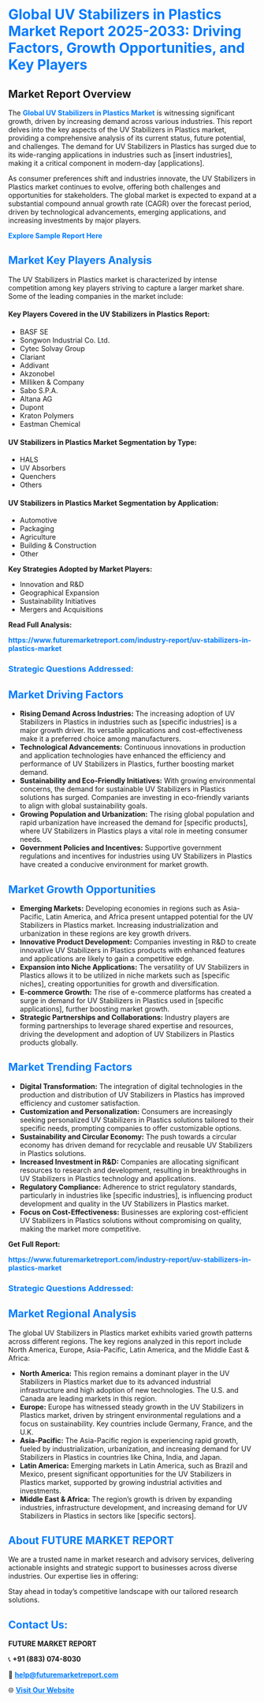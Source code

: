<h1 style="color: #007BFF;">Global UV Stabilizers in Plastics Market Report 2025-2033: Driving Factors, Growth Opportunities, and Key Players</h1>

<section id="overview">
<h2>Market Report Overview</h2>
<p>The <a href="https://www.futuremarketreport.com/industry-report/uv-stabilizers-in-plastics-market" style="color: #007BFF; text-decoration: none;"><strong>Global UV Stabilizers in Plastics Market</strong></a> is witnessing significant growth, driven by increasing demand across various industries. This report delves into the key aspects of the UV Stabilizers in Plastics market, providing a comprehensive analysis of its current status, future potential, and challenges. The demand for UV Stabilizers in Plastics has surged due to its wide-ranging applications in industries such as [insert industries], making it a critical component in modern-day [applications].</p>
<p>As consumer preferences shift and industries innovate, the UV Stabilizers in Plastics market continues to evolve, offering both challenges and opportunities for stakeholders. The global market is expected to expand at a substantial compound annual growth rate (CAGR) over the forecast period, driven by technological advancements, emerging applications, and increasing investments by major players.</p>
</section>

<section id="overview">
<p><a href="https://www.futuremarketreport.com/request-sample/reportId=59873" style="color: #007BFF; text-decoration: none;"><strong>Explore Sample Report Here</strong></a></p>
</section>

<section id="key-players">
<h2 style="color: #007BFF;">Market Key Players Analysis</h2>
<p>The UV Stabilizers in Plastics market is characterized by intense competition among key players striving to capture a larger market share. Some of the leading companies in the market include:</p>
<h4>Key Players Covered in the UV Stabilizers in Plastics Report:</h4>
<ul><li>BASF SE</li><li>Songwon Industrial Co. Ltd.</li><li>Cytec Solvay Group</li><li>Clariant</li><li>Addivant</li><li>Akzonobel</li><li>Milliken &amp; Company</li><li>Sabo S.P.A.</li><li>Altana AG</li><li>Dupont</li><li>Kraton Polymers</li><li>Eastman Chemical</li></ul>
<h4>UV Stabilizers in Plastics Market Segmentation by Type:</h4>
<ul><li>HALS</li><li>UV Absorbers</li><li>Quenchers</li><li>Others</li></ul>

<h4>UV Stabilizers in Plastics Market Segmentation by Application:</h4>
<ul><li>Automotive</li><li>Packaging</li><li>Agriculture</li><li>Building &amp; Construction</li><li>Other</li></ul>
<p><strong>Key Strategies Adopted by Market Players:</strong></p>
<ul>
<li>Innovation and R&D</li>
<li>Geographical Expansion</li>
<li>Sustainability Initiatives</li>
<li>Mergers and Acquisitions</li>
</ul>
</section>

<section>
<p><strong>Read Full Analysis: </strong></p><a href="https://www.futuremarketreport.com/industry-report/uv-stabilizers-in-plastics-market" style="color: #007BFF; text-decoration: none;"><strong>https://www.futuremarketreport.com/industry-report/uv-stabilizers-in-plastics-market</strong></a>
<h3 style="color: #007BFF;">Strategic Questions Addressed:</h3>
</section>

<section id="driving-factors">
<h2 style="color: #007BFF;">Market Driving Factors</h2>
<ul>
<li><strong>Rising Demand Across Industries:</strong> The increasing adoption of UV Stabilizers in Plastics in industries such as [specific industries] is a major growth driver. Its versatile applications and cost-effectiveness make it a preferred choice among manufacturers.</li>
<li><strong>Technological Advancements:</strong> Continuous innovations in production and application technologies have enhanced the efficiency and performance of UV Stabilizers in Plastics, further boosting market demand.</li>
<li><strong>Sustainability and Eco-Friendly Initiatives:</strong> With growing environmental concerns, the demand for sustainable UV Stabilizers in Plastics solutions has surged. Companies are investing in eco-friendly variants to align with global sustainability goals.</li>
<li><strong>Growing Population and Urbanization:</strong> The rising global population and rapid urbanization have increased the demand for [specific products], where UV Stabilizers in Plastics plays a vital role in meeting consumer needs.</li>
<li><strong>Government Policies and Incentives:</strong> Supportive government regulations and incentives for industries using UV Stabilizers in Plastics have created a conducive environment for market growth.</li>
</ul>
</section>

<section id="growth-opportunities">
<h2 style="color: #007BFF;">Market Growth Opportunities</h2>
<ul>
<li><strong>Emerging Markets:</strong> Developing economies in regions such as Asia-Pacific, Latin America, and Africa present untapped potential for the UV Stabilizers in Plastics market. Increasing industrialization and urbanization in these regions are key growth drivers.</li>
<li><strong>Innovative Product Development:</strong> Companies investing in R&D to create innovative UV Stabilizers in Plastics products with enhanced features and applications are likely to gain a competitive edge.</li>
<li><strong>Expansion into Niche Applications:</strong> The versatility of UV Stabilizers in Plastics allows it to be utilized in niche markets such as [specific niches], creating opportunities for growth and diversification.</li>
<li><strong>E-commerce Growth:</strong> The rise of e-commerce platforms has created a surge in demand for UV Stabilizers in Plastics used in [specific applications], further boosting market growth.</li>
<li><strong>Strategic Partnerships and Collaborations:</strong> Industry players are forming partnerships to leverage shared expertise and resources, driving the development and adoption of UV Stabilizers in Plastics products globally.</li>
</ul>
</section>

<section id="trending-factors">
<h2 style="color: #007BFF;">Market Trending Factors</h2>
<ul>
<li><strong>Digital Transformation:</strong> The integration of digital technologies in the production and distribution of UV Stabilizers in Plastics has improved efficiency and customer satisfaction.</li>
<li><strong>Customization and Personalization:</strong> Consumers are increasingly seeking personalized UV Stabilizers in Plastics solutions tailored to their specific needs, prompting companies to offer customizable options.</li>
<li><strong>Sustainability and Circular Economy:</strong> The push towards a circular economy has driven demand for recyclable and reusable UV Stabilizers in Plastics solutions.</li>
<li><strong>Increased Investment in R&D:</strong> Companies are allocating significant resources to research and development, resulting in breakthroughs in UV Stabilizers in Plastics technology and applications.</li>
<li><strong>Regulatory Compliance:</strong> Adherence to strict regulatory standards, particularly in industries like [specific industries], is influencing product development and quality in the UV Stabilizers in Plastics market.</li>
<li><strong>Focus on Cost-Effectiveness:</strong> Businesses are exploring cost-efficient UV Stabilizers in Plastics solutions without compromising on quality, making the market more competitive.</li>
</ul>
</section>

<section>
<p><strong>Get Full Report: </strong></p><a href="https://www.futuremarketreport.com/industry-report/uv-stabilizers-in-plastics-market" style="color: #007BFF; text-decoration: none;"><strong>https://www.futuremarketreport.com/industry-report/uv-stabilizers-in-plastics-market</strong></a>
<h3 style="color: #007BFF;">Strategic Questions Addressed:</h3>
</section>


<section id="regional-analysis">
<h2 style="color: #007BFF;">Market Regional Analysis</h2>
<p>The global UV Stabilizers in Plastics market exhibits varied growth patterns across different regions. The key regions analyzed in this report include North America, Europe, Asia-Pacific, Latin America, and the Middle East & Africa:</p>
<ul>
<li><strong>North America:</strong> This region remains a dominant player in the UV Stabilizers in Plastics market due to its advanced industrial infrastructure and high adoption of new technologies. The U.S. and Canada are leading markets in this region.</li>
<li><strong>Europe:</strong> Europe has witnessed steady growth in the UV Stabilizers in Plastics market, driven by stringent environmental regulations and a focus on sustainability. Key countries include Germany, France, and the U.K.</li>
<li><strong>Asia-Pacific:</strong> The Asia-Pacific region is experiencing rapid growth, fueled by industrialization, urbanization, and increasing demand for UV Stabilizers in Plastics in countries like China, India, and Japan.</li>
<li><strong>Latin America:</strong> Emerging markets in Latin America, such as Brazil and Mexico, present significant opportunities for the UV Stabilizers in Plastics market, supported by growing industrial activities and investments.</li>
<li><strong>Middle East & Africa:</strong> The region’s growth is driven by expanding industries, infrastructure development, and increasing demand for UV Stabilizers in Plastics in sectors like [specific sectors].</li>
</ul>
</section>

<footer>
<h2 style="color: #007BFF;">About FUTURE MARKET REPORT</h2>
<p>We are a trusted name in market research and advisory services, delivering actionable insights and strategic support to businesses across diverse industries. Our expertise lies in offering:</p>

<p>Stay ahead in today’s competitive landscape with our tailored research solutions.</p>

<h2 style="color: #007BFF;">Contact Us:</h2>
<p><strong>FUTURE MARKET REPORT</strong></p>
<p>📞 <strong>+91 (883) 074-8030</strong></p>
<p>📧 <strong><a href="mailto:help@futuremarketreport.com" style="color: #007BFF;">help@futuremarketreport.com</a></strong></p>
<p>🌐 <strong><a href="https://www.futuremarketreport.com/" style="color: #007BFF;">Visit Our Website</a></strong></p>
</footer>